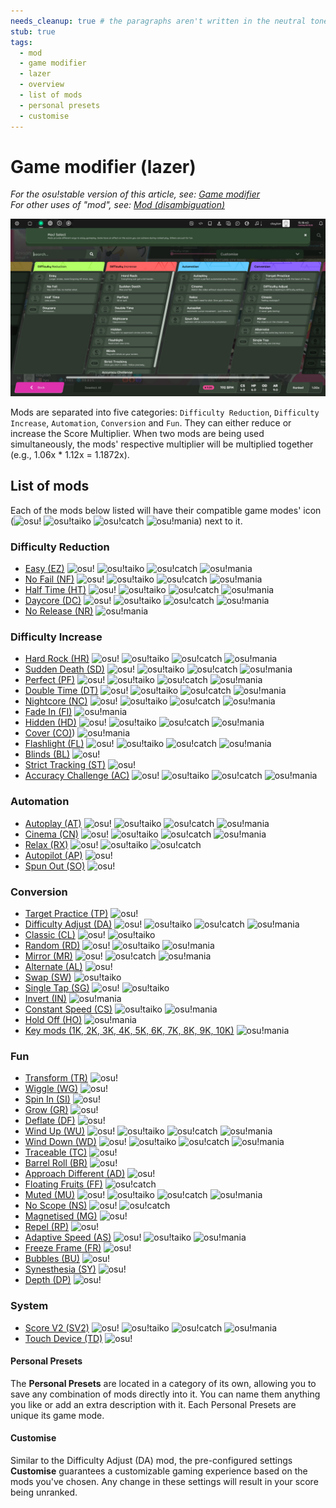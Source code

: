 ```yaml
---
needs_cleanup: true # the paragraphs aren't written in the neutral tone you'd expect from the wiki. not sure about the format for "list of mods". info under "customise" is wrong. merging this anyway because it's in a massive / inconvenient PR and a stub anyway, but let's amend this soon -clayton
stub: true
tags:
  - mod
  - game modifier
  - lazer
  - overview
  - list of mods
  - personal presets
  - customise
---
```


# Game modifier (lazer)

*For the osu!stable version of this article, see: [Game modifier](/wiki/Gameplay/Game_modifier)*\
*For other uses of "mod", see: [Mod (disambiguation)](/wiki/Disambiguation/Mod)*

![](img/mod-select.jpg "Mod selection screen for the osu! game mode")

Mods are separated into five categories: `Difficulty Reduction`, `Difficulty Increase`, `Automation`, `Conversion` and `Fun`. They can either reduce or increase the Score Multiplier. When two mods are being used simultaneously, the mods' respective multiplier will be multiplied together (e.g., 1.06x * 1.12x = 1.1872x).

## List of mods

Each of the mods below listed will have their compatible game modes' icon (![][osu!] ![][osu!taiko] ![][osu!catch] ![][osu!mania]) next to it.

### Difficulty Reduction

- [Easy (EZ)](/wiki/Gameplay/Game_modifier/Easy_(lazer)) ![][osu!] ![][osu!taiko] ![][osu!catch] ![][osu!mania]
- [No Fail (NF)](/wiki/Gameplay/Game_modifier/No_Fail_(lazer)) ![][osu!] ![][osu!taiko] ![][osu!catch] ![][osu!mania]
- [Half Time (HT)](/wiki/Gameplay/Game_modifier/Half_Time_(lazer)) ![][osu!] ![][osu!taiko] ![][osu!catch] ![][osu!mania]
- [Daycore (DC)](/wiki/Gameplay/Game_modifier/Daycore) ![][osu!] ![][osu!taiko] ![][osu!catch] ![][osu!mania]
- [No Release (NR)](/wiki/Gameplay/Game_modifier/No_Release) ![][osu!mania]

### Difficulty Increase

- [Hard Rock (HR)](/wiki/Gameplay/Game_modifier/Hard_Rock_(lazer)) ![][osu!] ![][osu!taiko] ![][osu!catch] ![][osu!mania]
- [Sudden Death (SD)](/wiki/Gameplay/Game_modifier/Sudden_Death_(lazer)) ![][osu!] ![][osu!taiko] ![][osu!catch] ![][osu!mania]
- [Perfect (PF)](/wiki/Gameplay/Game_modifier/Perfect_(lazer)) ![][osu!] ![][osu!taiko] ![][osu!catch] ![][osu!mania]
- [Double Time (DT)](/wiki/Gameplay/Game_modifier/Double_Time_(lazer)) ![][osu!] ![][osu!taiko] ![][osu!catch] ![][osu!mania]
- [Nightcore (NC)](/wiki/Gameplay/Game_modifier/Nightcore_(lazer)) ![][osu!] ![][osu!taiko] ![][osu!catch] ![][osu!mania]
- [Fade In (FI)](/wiki/Gameplay/Game_modifier/Fade_In_(lazer)) ![][osu!mania]
- [Hidden (HD)](/wiki/Gameplay/Game_modifier/Hidden_(lazer)) ![][osu!] ![][osu!taiko] ![][osu!catch] ![][osu!mania]
- [Cover (CO)](/wiki/Gameplay/Game_modifier/Cover)) ![][osu!mania]
- [Flashlight (FL)](/wiki/Gameplay/Game_modifier/Flashlight_(lazer)) ![][osu!] ![][osu!taiko] ![][osu!catch] ![][osu!mania]
- [Blinds (BL)](/wiki/Gameplay/Game_modifier/Blinds) ![][osu!]
- [Strict Tracking (ST)](/wiki/Gameplay/Game_modifier/Strict_Tracking) ![][osu!]
- [Accuracy Challenge (AC)](/wiki/Gameplay/Game_modifier/Accuracy_Challenge) ![][osu!] ![][osu!taiko] ![][osu!catch] ![][osu!mania]

### Automation

- [Autoplay (AT)](/wiki/Gameplay/Game_modifier/Autoplay_(lazer)) ![][osu!] ![][osu!taiko] ![][osu!catch] ![][osu!mania]
- [Cinema (CN)](/wiki/Gameplay/Game_modifier/Cinema_(lazer)) ![][osu!] ![][osu!taiko] ![][osu!catch] ![][osu!mania]
- [Relax (RX)](/wiki/Gameplay/Game_modifier/Relax_(lazer)) ![][osu!] ![][osu!taiko] ![][osu!catch]
- [Autopilot (AP)](/wiki/Gameplay/Game_modifier/Autopilot_(lazer)) ![][osu!]
- [Spun Out (SO)](/wiki/Gameplay/Game_modifier/Spun_Out_(lazer)) ![][osu!]

### Conversion

- [Target Practice (TP)](/wiki/Gameplay/Game_modifier/Target_Practice_(lazer)) ![][osu!]
- [Difficulty Adjust (DA)](/wiki/Gameplay/Game_modifier/Difficulty_Adjust) ![][osu!] ![][osu!taiko] ![][osu!catch] ![][osu!mania]
- [Classic (CL)](/wiki/Gameplay/Game_modifier/Classic) ![][osu!] ![][osu!taiko]
- [Random (RD)](/wiki/Gameplay/Game_modifier/Random_(lazer)) ![][osu!] ![][osu!taiko] ![][osu!mania]
- [Mirror (MR)](/wiki/Gameplay/Game_modifier/Mirror_(lazer)) ![][osu!] ![][osu!catch] ![][osu!mania]
- [Alternate (AL)](/wiki/Gameplay/Game_modifier/Alternate) ![][osu!]
- [Swap (SW)](/wiki/Gameplay/Game_modifier/Swap) ![][osu!taiko]
- [Single Tap (SG)](/wiki/Gameplay/Game_modifier/Single_Tap) ![][osu!] ![][osu!taiko]
- [Invert (IN)](/wiki/Gameplay/Game_modifier/Invert) ![][osu!mania]
- [Constant Speed (CS)](/wiki/Gameplay/Game_modifier/Constant_Speed) ![][osu!taiko] ![][osu!mania]
- [Hold Off (HO)](/wiki/Gameplay/Game_modifier/Hold_Off) ![][osu!mania]
- [Key mods (1K, 2K, 3K, 4K, 5K, 6K, 7K, 8K, 9K, 10K)](/wiki/Gameplay/Game_modifier/Key_mods_(lazer)) ![][osu!mania]

### Fun

- [Transform (TR)](/wiki/Gameplay/Game_modifier/Transform) ![][osu!]
- [Wiggle (WG)](/wiki/Gameplay/Game_modifier/Wiggle) ![][osu!]
- [Spin In (SI)](/wiki/Gameplay/Game_modifier/Spin_In) ![][osu!]
- [Grow (GR)](/wiki/Gameplay/Game_modifier/Grow) ![][osu!]
- [Deflate (DF)](/wiki/Gameplay/Game_modifier/Deflate) ![][osu!]
- [Wind Up (WU)](/wiki/Gameplay/Game_modifier/Wind_Up) ![][osu!] ![][osu!taiko] ![][osu!catch] ![][osu!mania]
- [Wind Down (WD)](/wiki/Gameplay/Game_modifier/Wind_Down) ![][osu!] ![][osu!taiko] ![][osu!catch] ![][osu!mania]
- [Traceable (TC)](/wiki/Gameplay/Game_modifier/Traceable) ![][osu!]
- [Barrel Roll (BR)](/wiki/Gameplay/Game_modifier/Barrel_Roll) ![][osu!]
- [Approach Different (AD)](/wiki/Gameplay/Game_modifier/Approach_Different) ![][osu!]
- [Floating Fruits (FF)](/wiki/Gameplay/Game_modifier/Floating_Fruits) ![][osu!catch]
- [Muted (MU)](/wiki/Gameplay/Game_modifier/Muted) ![][osu!] ![][osu!taiko] ![][osu!catch] ![][osu!mania]
- [No Scope (NS)](/wiki/Gameplay/Game_modifier/No_Scope) ![][osu!] ![][osu!catch]
- [Magnetised (MG)](/wiki/Gameplay/Game_modifier/Magnetised) ![][osu!]
- [Repel (RP)](/wiki/Gameplay/Game_modifier/Repel) ![][osu!]
- [Adaptive Speed (AS)](/wiki/Gameplay/Game_modifier/Adaptive_Speed) ![][osu!] ![][osu!taiko] ![][osu!mania]
- [Freeze Frame (FR)](/wiki/Gameplay/Game_modifier/Freeze_Frame) ![][osu!]
- [Bubbles (BU)](/wiki/Gameplay/Game_modifier/Bubbles) ![][osu!]
- [Synesthesia (SY)](/wiki/Gameplay/Game_modifier/Synesthesia) ![][osu!]
- [Depth (DP)](/wiki/Gameplay/Game_modifier/Depth) ![][osu!]

### System

- [Score V2 (SV2)](/wiki/Gameplay/Game_modifier/Score_V2_(lazer)) ![][osu!] ![][osu!taiko] ![][osu!catch] ![][osu!mania]
- [Touch Device (TD)](/wiki/Gameplay/Game_modifier/Touch_Device_(lazer)) ![][osu!]

#### Personal Presets

The **Personal Presets** are located in a category of its own, allowing you to save any combination of mods directly into it. You can name them anything you like or add an extra description with it. Each Personal Presets are unique its game mode.

#### Customise

Similar to the Difficulty Adjust (DA) mod, the pre-configured settings **Customise** guarantees a customizable gaming experience based on the mods you've chosen. Any change in these settings will result in your score being unranked.

[osu!]: /wiki/shared/mode/osu.png "osu!"
[osu!taiko]: /wiki/shared/mode/taiko.png "osu!taiko"
[osu!catch]: /wiki/shared/mode/catch.png "osu!catch"
[osu!mania]: /wiki/shared/mode/mania.png "osu!mania"
